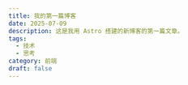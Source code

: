 ```yaml
---
title: 我的第一篇博客
date: 2025-07-09
description: 这是我用 Astro 搭建的新博客的第一篇文章。
tags:
  - 技术
  - 思考
category: 前端
draft: false
---
```

